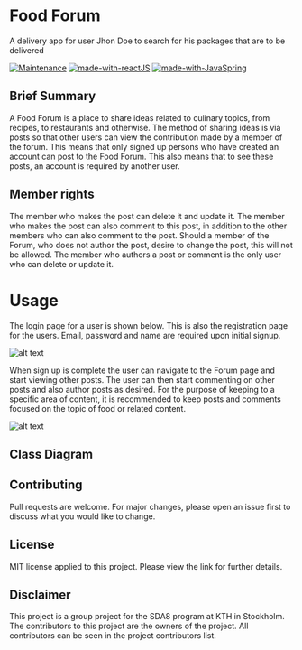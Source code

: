 # Food Forum

A delivery app for user Jhon Doe to search for his packages that are to be delivered


[![Maintenance](https://img.shields.io/badge/Maintained%3F-yes-green.svg)](https://GitHub.com/Naereen/StrapDown.js/graphs/commit-activity)
[![made-with-reactJS](https://img.shields.io/badge/Made%20with-ReactJS-1f425f.svg)](https://www.java.com/en/)
[![made-with-JavaSpring](https://img.shields.io/badge/Made%20with-Java-Spring-1f425f.svg)](https://www.java.com/en/)

## Brief Summary

A Food Forum is a place to share ideas related to culinary topics, from recipes, to restaurants and otherwise. The method of sharing ideas is via posts so that other users can view the contribution made by a member of the forum. This means that only signed up persons who have created an account can post to the Food Forum. This also means that to see these posts, an account is required by another user. 

## Member rights

The member who makes the post can delete it and update it. The member who makes the post can also comment to this post, in addition to the other members who can also comment to the post. Should a member of the Forum, who does not author the post, desire to change the post, this will not be allowed. The member who authors a post or comment is the only user who can delete or update it.


# Usage

The login page for a user is shown below. This is also the registration page for the users. Email, password and name are required upon initial signup. 

![alt text](https://github.com/Flea00012/Group-webDev1/blob/main/frontend/public/Screenshot%202020-11-20%20at%2011.13.05.png)

When sign up is complete the user can navigate to the Forum page and start viewing other posts. The user can then start commenting on other posts and also author posts as desired. For the purpose of keeping to a specific area of content, it is recommended to keep posts and comments focused on the topic of food or related content.

![alt text](https://github.com/Flea00012/Group-webDev1/blob/main/frontend/public/post.png)

## Class Diagram



## Contributing

Pull requests are welcome. For major changes, please open an issue first to discuss what you would like to change.

## License

MIT license applied to this project. Please view the link for further details.

## Disclaimer

This project is a group project for the SDA8 program at KTH in Stockholm. The contributors to this project are the owners of the project. All contributors can be seen in the project contributors list.
